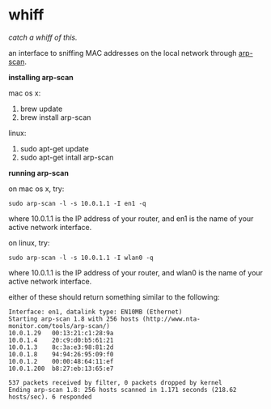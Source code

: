 # whiff

_catch a whiff of this._

an interface to sniffing MAC addresses on the local network through [arp-scan](http://www.nta-monitor.com/wiki/index.php/Arp-scan_Documentation).

**installing arp-scan**

mac os x:

1. brew update
1. brew install arp-scan

linux:

1. sudo apt-get update
1. sudo apt-get intall arp-scan

**running arp-scan**

on mac os x, try:

`sudo arp-scan -l -s 10.0.1.1 -I en1 -q`

where 10.0.1.1 is the IP address of your router, and en1 is the name of your active network interface.

on linux, try:

`sudo arp-scan -l -s 10.0.1.1 -I wlan0 -q`

where 10.0.1.1 is the IP address of your router, and wlan0 is the name of your active network interface.

either of these should return something similar to the following:

    Interface: en1, datalink type: EN10MB (Ethernet)
    Starting arp-scan 1.8 with 256 hosts (http://www.nta-monitor.com/tools/arp-scan/)
    10.0.1.29   00:13:21:c1:28:9a
    10.0.1.4    20:c9:d0:b5:61:21
    10.0.1.3    8c:3a:e3:98:81:2d
    10.0.1.8    94:94:26:95:09:f0
    10.0.1.2    00:00:48:64:11:ef
    10.0.1.200  b8:27:eb:13:65:e7

    537 packets received by filter, 0 packets dropped by kernel
    Ending arp-scan 1.8: 256 hosts scanned in 1.171 seconds (218.62 hosts/sec). 6 responded

